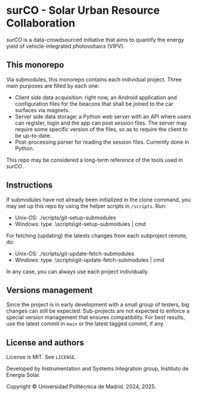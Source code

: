 # surCO - Solar Urban Resource Collaboration

*surCO* is a data-crowdsourced initiative that aims to quantify the energy yield of vehicle-integrated photovoltaics (VIPV).

## This monorepo

Via submodules, this monorepo contains each individual project. Three main purposes are filled by each one:

- Client side data acquisition: right now, an Android application and configuration files for the beacons that shall be joined to the car surfaces via magnets.
- Server side data storage: a Python web server with an API where users can register, login and the app can post session files. The server may require some specific version of the files, so as to require the client to be up-to-date.
- Post-processing parser for reading the session files. Currently done in Python.

This repo may be considered a long-term reference of the tools used in *surCO*.

## Instructions

If submodules have not already been initialized in the clone command, you may set up this repo by using the helper scripts in `/scripts`. Run:
- Unix-OS: ./scripts/git-setup-submodules
- Windows: type .\scripts\git-setup-submodules | cmd

For fetching (updating) the latests changes from each subproject remote, do:
- Unix-OS: ./scripts/git-update-fetch-submodules
- Windows: type .\scripts\git-update-fetch-submodules | cmd

In any case, you can always use each project individually.

## Versions management

Since the project is in early development with a small group of testers, big changes can still be expected. Sub-projects are not expected to enforce a special version management that ensures compatibility. For best results, use the latest commit in `main` or the latest tagged commit, if any.

## License and authors

License is MIT. See `LICENSE`.

Developed by Instrumentation and Systems Integration group, Instituto de Energía Solar.

Copyright © Universidad Politécnica de Madrid. 2024, 2025.
